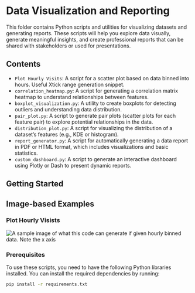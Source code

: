 # Data Visualization and Reporting

This folder contains Python scripts and utilities for visualizing datasets and generating reports. These scripts will help you explore data visually, generate meaningful insights, and create professional reports that can be shared with stakeholders or used for presentations.

## Contents

- `Plot Hourly Visits`: A script for a scatter plot based on data binned into hours. Useful Xtick range generation snippet.
- `correlation_heatmap.py`: A script for generating a correlation matrix heatmap to understand relationships between features.
- `boxplot_visualization.py`: A utility to create boxplots for detecting outliers and understanding data distribution.
- `pair_plot.py`: A script to generate pair plots (scatter plots for each feature pair) to explore potential relationships in the data.
- `distribution_plot.py`: A script for visualizing the distribution of a dataset’s features (e.g., KDE or histogram).
- `report_generator.py`: A script for automatically generating a data report in PDF or HTML format, which includes visualizations and basic statistics.
- `custom_dashboard.py`: A script to generate an interactive dashboard using Plotly or Dash to present dynamic reports.

## Getting Started

## Image-based Examples

### Plot Hourly Visists
![A sample image of what this code can generate if given hourly binned data. Note the x axis](Useful_Code/Data%20Visualization%20and%20Reporting/plotting%20data%20per%20hour%20for%20a%20month.PNG)

### Prerequisites

To use these scripts, you need to have the following Python libraries installed. You can install the required dependencies by running:

```bash
pip install -r requirements.txt
